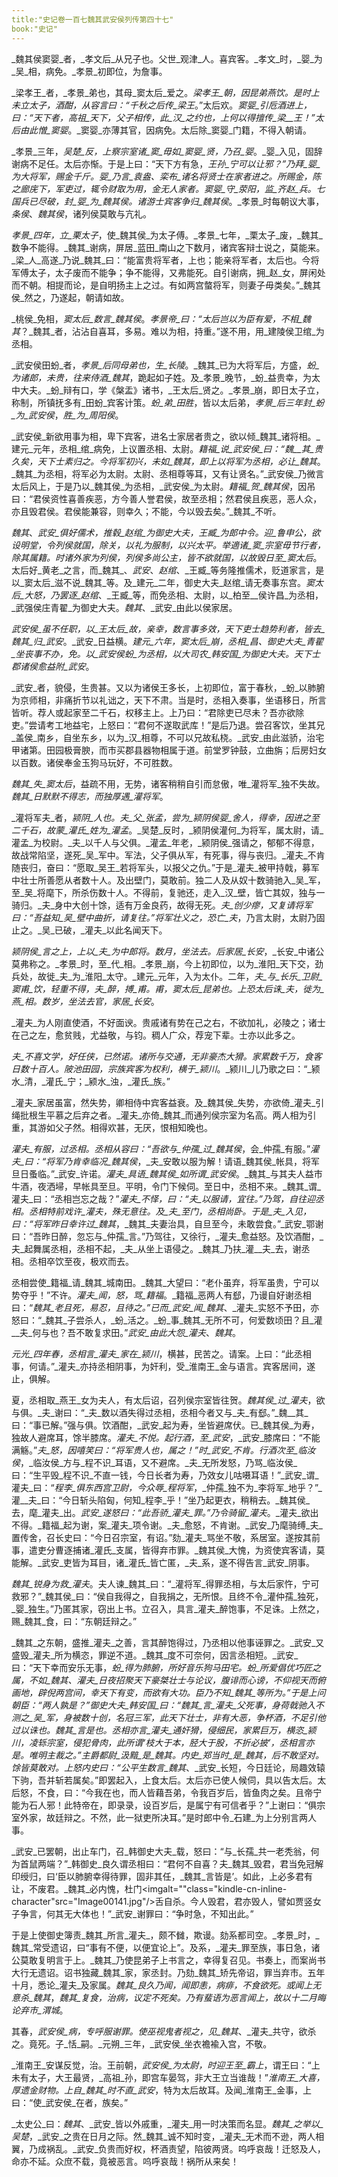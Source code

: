 ```yaml
---
title:"史记卷一百七魏其武安侯列传第四十七"
book:"史记"
---
```

_魏其侯窦婴_者，_孝文后_从兄子也。父世_观津_人。喜宾客。_孝文_时，_婴_为_吴_相，病免。_孝景_初即位，为詹事。

_梁孝王_者，_孝景_弟也，其母_窦太后_爱之。_梁孝王_朝，因昆弟燕饮。是时上未立太子，酒酣，从容言曰：“千秋之后传_梁王_。”太后欢。_窦婴_引卮酒进上，曰：“天下者，_高祖_天下，父子相传，此_汉_之约也，上何以得擅传_梁__王_！”太后由此憎_窦婴_。_窦婴_亦薄其官，因病免。太后除_窦婴_门籍，不得入朝请。

_孝景_三年，_吴楚_反，上察宗室诸_窦_毋如_窦婴_贤，乃召_婴_。_婴_入见，固辞谢病不足任。太后亦惭。于是上曰：“天下方有急，_王孙_宁可以让邪？”乃拜_婴_为大将军，赐金千斤。_婴_乃言_袁盎_、_栾布_诸名将贤士在家者进之。所赐金，陈之廊庑下，军吏过，辄令财取为用，金无人家者。_窦婴_守_荥阳_，监_齐赵_兵。七国兵已尽破，封_婴_为_魏其侯_。诸游士宾客争归_魏其侯_。_孝景_时每朝议大事，_条侯_、_魏其侯_，诸列侯莫敢与亢礼。

_孝景_四年，立_栗太子_，使_魏其侯_为太子傅。_孝景_七年，_栗太子_废，_魏其_数争不能得。_魏其_谢病，屏居_蓝田_南山之下数月，诸宾客辩士说之，莫能来。_梁_人_高遂_乃说_魏其_曰：“能富贵将军者，上也；能亲将军者，太后也。今将军傅太子，太子废而不能争；争不能得，又弗能死。自引谢病，拥_赵_女，屏闲处而不朝。相提而论，是自明扬主上之过。有如两宫螫将军，则妻子毋类矣。”_魏其侯_然之，乃遂起，朝请如故。

_桃侯_免相，_窦太后_数言_魏其侯_。_孝景帝_曰：“太后岂以为臣有爱，不相_魏其_？_魏其_者，沾沾自喜耳，多易。难以为相，持重。”遂不用，用_建陵侯卫绾_为丞相。

_武安侯田蚡_者，_孝景_后同母弟也，生_长陵_。_魏其_已为大将军后，方盛，_蚡_为诸郎，未贵，往来侍酒_魏其_，跪起如子姓。及_孝景_晚节，_蚡_益贵幸，为太中大夫。_蚡_辩有口，学《槃盂》诸书，_王太后_贤之。_孝景_崩，即日太子立，称制，所镇抚多有_田蚡_宾客计策。_蚡_弟_田胜_，皆以太后弟，_孝景_后三年封_蚡_为_武安侯_，_胜_为_周阳侯_。

_武安侯_新欲用事为相，卑下宾客，进名士家居者贵之，欲以倾_魏其_诸将相。_建元_元年，丞相_绾_病免，上议置丞相、太尉。_籍福_说_武安侯_曰：“_魏__其_贵久矣，天下士素归之。今将军初兴，未如_魏其_，即上以将军为丞相，必让_魏其_。_魏其_为丞相，将军必为太尉。太尉、丞相尊等耳，又有让贤名。”_武安侯_乃微言太后风上，于是乃以_魏其侯_为丞相，_武安侯_为太尉。_籍福_贺_魏其侯_，因吊曰：“君侯资性喜善疾恶，方今善人誉君侯，故至丞相；然君侯且疾恶，恶人众，亦且毁君侯。君侯能兼容，则幸久；不能，今以毁去矣。”_魏其_不听。

_魏其_、_武安_俱好儒术，推毂_赵绾_为御史大夫，_王臧_为郎中令。迎_鲁申公_，欲设明堂，令列侯就国，除关，以礼为服制，以兴太平。举適诸_窦_宗室毋节行者，除其属籍。时诸外家为列侯，列侯多尚公主，皆不欲就国，以故毁日至_窦太后_。太后好_黄老_之言，而_魏其_、_武安_、_赵绾_、_王臧_等务隆推儒术，贬道家言，是以_窦太后_滋不说_魏其_等。及_建元_二年，御史大夫_赵绾_请无奏事东宫。_窦太后_大怒，乃罢逐_赵绾_、_王臧_等，而免丞相、太尉，以_柏至__侯许昌_为丞相，_武强侯庄青翟_为御史大夫。_魏其_、_武安_由此以侯家居。

_武安侯_虽不任职，以_王太后_故，亲幸，数言事多效，天下吏士趋势利者，皆去_魏其_归_武安_。_武安_日益横。_建元_六年，_窦太后_崩，丞相_昌_、御史大夫_青翟_坐丧事不办，免。以_武安侯蚡_为丞相，以大司农_韩安国_为御史大夫。天下士郡诸侯愈益附_武安_。

_武安_者，貌侵，生贵甚。又以为诸侯王多长，上初即位，富于春秋，_蚡_以肺腑为京师相，非痛折节以礼诎之，天下不肃。当是时，丞相入奏事，坐语移日，所言皆听。荐人或起家至二千石，权移主上。上乃曰：“君除吏已尽未？吾亦欲除吏。”尝请考工地益宅，上怒曰：“君何不遂取武库！”是后乃退。尝召客饮，坐其兄_盖侯_南乡，自坐东乡，以为_汉_相尊，不可以兄故私桡。_武安_由此滋骄，治宅甲诸第。田园极膏腴，而市买郡县器物相属于道。前堂罗钟鼓，立曲旃；后房妇女以百数。诸侯奉金玉狗马玩好，不可胜数。

_魏其_失_窦太后_，益疏不用，无势，诸客稍稍自引而怠傲，唯_灌将军_独不失故。_魏其_日默默不得志，而独厚遇_灌将军_。

_灌将军夫_者，_颍阴_人也。_夫_父_张孟_，尝为_颍阴侯婴_舍人，得幸，因进之至二千石，故蒙_灌氏_姓为_灌孟_。_吴楚_反时，_颍阴侯灌何_为将军，属太尉，请_灌孟_为校尉。_夫_以千人与父俱。_灌孟_年老，_颍阴侯_强请之，郁郁不得意，故战常陷坚，遂死_吴_军中。军法，父子俱从军，有死事，得与丧归。_灌夫_不肯随丧归，奋曰：“愿取_吴王_若将军头，以报父之仇。”于是_灌夫_被甲持戟，募军中壮士所善愿从者数十人。及出壁门，莫敢前。独二人及从奴十数骑驰入_吴_军，至_吴_将麾下，所杀伤数十人。不得前，复驰还，走入_汉_壁，皆亡其奴，独与一骑归。_夫_身中大创十馀，适有万金良药，故得无死。_夫_创少瘳，又复请将军曰：“吾益知_吴_壁中曲折，请复往。”将军壮义之，恐亡_夫_，乃言太尉，太尉乃固止之。_吴_已破，_灌夫_以此名闻天下。

_颍阴侯_言之上，上以_夫_为中郎将。数月，坐法去。后家居_长安_，_长安_中诸公莫弗称之。_孝景_时，至_代_相。_孝景_崩，今上初即位，以为_淮阳_天下交，劲兵处，故徙_夫_为_淮阳_太守。_建元_元年，入为太仆。二年，_夫_与_长乐_卫尉_窦甫_饮，轻重不得，_夫_醉，搏_甫_。_甫_，_窦太后_昆弟也。上恐太后诛_夫_，徙为_燕_相。数岁，坐法去官，家居_长安_。

_灌夫_为人刚直使酒，不好面谀。贵戚诸有势在己之右，不欲加礼，必陵之；诸士在己之左，愈贫贱，尤益敬，与钧。稠人广众，荐宠下辈。士亦以此多之。

_夫_不喜文学，好任侠，已然诺。诸所与交通，无非豪杰大猾。家累数千万，食客日数十百人。陂池田园，宗族宾客为权利，横于_颍川_。_颍川_儿乃歌之曰：“_颍水_清，_灌氏_宁；_颍水_浊，_灌氏_族。”

_灌夫_家居虽富，然失势，卿相侍中宾客益衰。及_魏其侯_失势，亦欲倚_灌夫_引绳批根生平慕之后弃之者。_灌夫_亦倚_魏其_而通列侯宗室为名高。两人相为引重，其游如父子然。相得欢甚，无厌，恨相知晚也。

_灌夫_有服，过丞相。丞相从容曰：“吾欲与_仲孺_过_魏其侯_，会_仲孺_有服。”_灌夫_曰：“将军乃肯幸临况_魏其侯_，_夫_安敢以服为解！请语_魏其侯_帐具，将军旦日蚤临。”_武安_许诺。_灌夫_具语_魏其侯_如所谓_武安侯_。_魏其_与其夫人益市牛酒，夜洒埽，早帐具至旦。平明，令门下候伺。至日中，丞相不来。_魏其_谓_灌夫_曰：“丞相岂忘之哉？”_灌夫_不怿，曰：“_夫_以服请，宜往。”乃驾，自往迎丞相。丞相特前戏许_灌夫_，殊无意往。及_夫_至门，丞相尚卧。于是_夫_入见，曰：“将军昨日幸许过_魏其_，_魏其_夫妻治具，自旦至今，未敢尝食。”_武安_鄂谢曰：“吾昨日醉，忽忘与_仲孺_言。”乃驾往，又徐行，_灌夫_愈益怒。及饮酒酣，_夫_起舞属丞相，丞相不起，_夫_从坐上语侵之。_魏其_乃扶_灌__夫_去，谢丞相。丞相卒饮至夜，极欢而去。

丞相尝使_籍福_请_魏其_城南田。_魏其_大望曰：“老仆虽弃，将军虽贵，宁可以势夺乎！”不许。_灌夫_闻，怒，骂_籍福_。_籍福_恶两人有郄，乃谩自好谢丞相曰：“_魏其_老且死，易忍，且待之。”已而_武安_闻_魏其_、_灌夫_实怒不予田，亦怒曰：“_魏其_子尝杀人，_蚡_活之。_蚡_事_魏其_无所不可，何爱数顷田？且_灌__夫_何与也？吾不敢复求田。”_武安_由此大怨_灌夫_、_魏其_。

_元光_四年春，丞相言_灌夫_家在_颍川_，横甚，民苦之。请案。上曰：“此丞相事，何请。”_灌夫_亦持丞相阴事，为奸利，受_淮南王_金与语言。宾客居间，遂止，俱解。

夏，丞相取_燕王_女为夫人，有太后诏，召列侯宗室皆往贺。_魏其侯_过_灌夫_，欲与俱。_夫_谢曰：“_夫_数以酒失得过丞相，丞相今者又与_夫_有郄。”_魏__其_曰：“事已解。”强与俱。饮酒酣，_武安_起为寿，坐皆避席伏。已_魏其侯_为寿，独故人避席耳，馀半膝席。_灌夫_不悦。起行酒，至_武安_，_武安_膝席曰：“不能满觞。”_夫_怒，因嘻笑曰：“将军贵人也，属之！”时_武安_不肯。行酒次至_临汝侯_，_临汝侯_方与_程不识_耳语，又不避席。_夫_无所发怒，乃骂_临汝侯_曰：“生平毁_程不识_不直一钱，今日长者为寿，乃效女儿咕嗫耳语！”_武安_谓_灌夫_曰：“_程李_俱东西宫卫尉，今众辱_程将军_，_仲孺_独不为_李将军_地乎？”_灌__夫_曰：“今日斩头陷匈，何知_程李_乎！”坐乃起更衣，稍稍去。_魏其侯_去，麾_灌夫_出。_武安_遂怒曰：“此吾骄_灌夫_罪。”乃令骑留_灌夫_。_灌夫_欲出不得。_籍福_起为谢，案_灌夫_项令谢。_夫_愈怒，不肯谢。_武安_乃麾骑缚_夫_置传舍，召长史曰：“今日召宗室，有诏。”劾_灌夫_骂坐不敬，系居室。遂按其前事，遣吏分曹逐捕诸_灌氏_支属，皆得弃市罪。_魏其侯_大愧，为资使宾客请，莫能解。_武安_吏皆为耳目，诸_灌氏_皆亡匿，_夫_系，遂不得告言_武安_阴事。

_魏其_锐身为救_灌夫_。夫人谏_魏其_曰：“_灌将军_得罪丞相，与太后家忤，宁可救邪？”_魏其侯_曰：“侯自我得之，自我捐之，无所恨。且终不令_灌仲孺_独死，_婴_独生。”乃匿其家，窃出上书。立召入，具言_灌夫_醉饱事，不足诛。上然之，赐_魏其_食，曰：“东朝廷辩之。”

_魏其_之东朝，盛推_灌夫_之善，言其醉饱得过，乃丞相以他事诬罪之。_武安_又盛毁_灌夫_所为横恣，罪逆不道。_魏其_度不可奈何，因言丞相短。_武安_曰：“天下幸而安乐无事，_蚡_得为肺腑，所好音乐狗马田宅。_蚡_所爱倡优巧匠之属，不如_魏其_、_灌夫_日夜招聚天下豪桀壮士与论议，腹诽而心谤，不仰视天而俯画地，辟倪两宫间，幸天下有变，而欲有大功。臣乃不知_魏其_等所为。”于是上问朝臣：“两人孰是？”御史大夫_韩安国_曰：“_魏其_言_灌夫_父死事，身荷戟驰入不测之_吴_军，身被数十创，名冠三军，此天下壮士，非有大恶，争杯酒，不足引他过以诛也。_魏其_言是也。丞相亦言_灌夫_通奸猾，侵细民，家累巨万，横恣_颍川_，凌轹宗室，侵犯骨肉，此所谓‘枝大于本，胫大于股，不折必披’，丞相言亦是。唯明主裁之。”主爵都尉_汲黯_是_魏其_。内史_郑当时_是_魏其_，后不敢坚对。馀皆莫敢对。上怒内史曰：“公平生数言_魏其_、_武安_长短，今日廷论，局趣效辕下驹，吾并斩若属矣。”即罢起入，上食太后。太后亦已使人候伺，具以告太后。太后怒，不食，曰：“今我在也，而人皆藉吾弟，令我百岁后，皆鱼肉之矣。且帝宁能为石人邪！此特帝在，即录录，设百岁后，是属宁有可信者乎？”上谢曰：“俱宗室外家，故廷辩之。不然，此一狱吏所决耳。”是时郎中令_石建_为上分别言两人事。

_武安_已罢朝，出止车门，召_韩御史大夫_载，怒曰：“与_长孺_共一老秃翁，何为首鼠两端？”_韩御史_良久谓丞相曰：“君何不自喜？夫_魏其_毁君，君当免冠解印绶归，曰‘臣以肺腑幸得待罪，固非其任，_魏其_言皆是’。如此，上必多君有让，不废君。_魏其_必内愧，杜门<imgalt=""class="kindle-cn-inline-character"src="Image00141.jpg"/>舌自杀。今人毁君，君亦毁人，譬如贾竖女子争言，何其无大体也！”_武安_谢罪曰：“争时急，不知出此。”

于是上使御史簿责_魏其_所言_灌夫_，颇不雠，欺谩。劾系都司空。_孝景_时，_魏其_常受遗诏，曰“事有不便，以便宜论上”。及系，_灌夫_罪至族，事日急，诸公莫敢复明言于上。_魏其_乃使昆弟子上书言之，幸得复召见。书奏上，而案尚书大行无遗诏。诏书独藏_魏其_家，家丞封。乃劾_魏其_矫先帝诏，罪当弃市。五年十月，悉论_灌夫_及家属。_魏其_良久乃闻，闻即恚，病痱，不食欲死。或闻上无意杀_魏其_，_魏其_复食，治病，议定不死矣。乃有蜚语为恶言闻上，故以十二月晦论弃市_渭城_。

其春，_武安侯_病，专呼服谢罪。使巫视鬼者视之，见_魏其_、_灌夫_共守，欲杀之。竟死。子_恬_嗣。_元朔_三年，_武安侯_坐衣襜褕入宫，不敬。

_淮南王_安谋反觉，治。王前朝，_武安侯_为太尉，时迎王至_霸上_，谓王曰：“上未有太子，大王最贤，_高祖_孙，即宫车晏驾，非大王立当谁哉！”_淮南王_大喜，厚遗金财物。上自_魏其_时不直_武安_，特为太后故耳。及闻_淮南王_金事，上曰：“使_武安侯_在者，族矣。”

_太史公_曰：_魏其_、_武安_皆以外戚重，_灌夫_用一时决策而名显。_魏其_之举以_吴楚_，_武安_之贵在日月之际。然_魏其_诚不知时变，_灌夫_无术而不逊，两人相翼，乃成祸乱。_武安_负贵而好权，杯酒责望，陷彼两贤。呜呼哀哉！迁怒及人，命亦不延。众庶不载，竟被恶言。呜呼哀哉！祸所从来矣！
